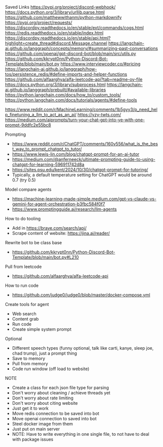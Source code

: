 Saved Links
https://pypi.org/project/discord-webhook/
https://docs.python.org/3/library/urllib.parse.html
https://github.com/matthewwithanm/python-markdownify
https://pypi.org/project/requests/
https://discordpy.readthedocs.io/en/stable/ext/commands/cogs.html
https://redis.readthedocs.io/en/stable/index.html
https://discordpy.readthedocs.io/en/stable/api.html?highlight=create_thread#discord.Message.channel
https://langchain-ai.github.io/langgraph/concepts/memory/#summarizing-past-conversations
https://github.com/openai/gpt-discord-bot/blob/main/src/utils.py
https://github.com/kkrypt0nn/Python-Discord-Bot-Template/blob/main/bot.py
https://www.interviewcoder.co/#pricing
https://langchain-ai.github.io/langgraph/how-tos/persistence_redis/#define-imports-and-helper-functions
https://github.com/alfaarghya/alfa-leetcode-api?tab=readme-ov-file
https://docs.python.org/3/library/subprocess.html
https://langchain-ai.github.io/langgraph/prebuilt/#available-libraries
https://python.langchain.com/docs/how_to/custom_tools/
https://python.langchain.com/docs/tutorials/agents/#define-tools


https://www.reddit.com/r/MachineLearning/comments/1b5gyy3/p_need_help_finetuning_a_llm_to_act_as_an_ai/
https://yzy-twts.com/
https://medium.com/aiprompts/turn-your-chat-gpt-into-ye-with-one-prompt-9ddfc2e55bc8

Prompting
- https://www.reddit.com/r/ChatGPT/comments/160v556/what_is_the_best_way_to_prompt_chatgpt_to_tutor/
- https://www.lewis-lin.com/blog/chatgpt-prompt-for-an-ai-tutor
- https://medium.com/@anferneeck/ultimate-prompting-guide-to-using-chatgpt-for-learning-596911742d8a
- https://sites.psu.edu/kent/2024/10/30/chatgpt-prompt-for-tutoring/
- Typically, a default temperature setting for ChatGPT would be around 0.7 (try 0.5)

Model compare agents
- https://machine-learning-made-simple.medium.com/gpt-vs-claude-vs-gemini-for-agent-orchestration-b3fbc584f0f7
- https://www.promptingguide.ai/research/llm-agents

How to do tooling
- Add in https://brave.com/search/api/
- Scrape content of website: https://jina.ai/reader/

Rewrite bot to be class base
- https://github.com/kkrypt0nn/Python-Discord-Bot-Template/blob/main/bot.py#L210

Pull from leetcode
-  https://github.com/alfaarghya/alfa-leetcode-api

How to run code
- https://github.com/judge0/judge0/blob/master/docker-compose.yml
 
Create tools for agent
- Web search
- Content grab
- Run code
- Create simple system prompt

Optional
- Different speech types (funny optional, talk like carti, kanye, sleep joe, chad trump), just a prompt thing
- Save to memory
- Pull from memory
- Code run window (off load to website)

NOTE
- Create a class for each json file type for parsing
- Don't worry about cleaning / achieve threads yet
- Don't worry about rate limiting
- Don't worry about citing website
- Just get it to work
- Move redis connection to be saved into bot
- Move openai connection to saved into bot
- Steel docker image from them
- Just put on main server
- NOTE: Have to write everything in one single file, to not have to deal with package issues